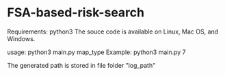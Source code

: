 # FSA-based-risk-search

Requirements: python3
The souce code is available on Linux, Mac OS, and Windows.

usage: python3 main.py map_type
Example: python3 main.py 7

The generated path is stored in file folder "log_path"




